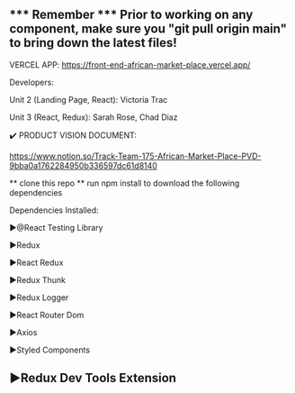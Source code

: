 *** Remember ***
Prior to working on any component, make sure you "git pull origin main" to bring down the latest files!
---

VERCEL APP: https://front-end-african-market-place.vercel.app/

Developers: 

  Unit 2 (Landing Page, React): Victoria Trac

  Unit 3 (React, Redux): Sarah Rose, Chad Diaz
  
✔️ PRODUCT VISION DOCUMENT:

https://www.notion.so/Track-Team-175-African-Market-Place-PVD-9bba0a1762284950b336597dc61d8140

** clone this repo
** run npm install to download the following dependencies 

Dependencies Installed: 

  ▶️@React Testing Library

  ▶️Redux

  ▶️React Redux

  ▶️Redux Thunk

  ▶️Redux Logger

  ▶️React Router Dom

  ▶️Axios

  ▶️Styled Components

  ▶️Redux Dev Tools Extension
  ---
  
 
